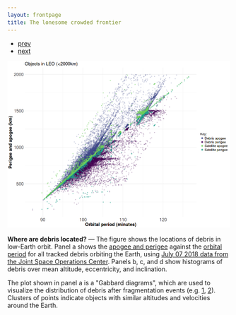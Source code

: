 ```yaml
---
layout: frontpage
title: The lonesome crowded frontier
---
```


<div class="navbar">
  <div class="navbar-inner">
      <ul class="nav">
          <li><a href="apo_peri_overlay.md">prev</a></li>
          <li><a href="leo_gabbard_all.md">next</a></li>
      </ul>
  </div>
</div> 

![Locations of debris objects in LEO](../../assets/bigpublpics/leo_gabbard_all.png)

**Where are debris located?** &mdash; The figure shows the locations of debris in low-Earth orbit. Panel a shows the [apogee and perigee](https://en.wikipedia.org/wiki/Apsis) against the [orbital period](https://en.wikipedia.org/wiki/Orbital_period) for all tracked debris orbiting the Earth, using [July 07 2018 data from the Joint Space Operations Center](https://www.space-track.org). Panels b, c, and d show histograms of debris over mean altitude, eccentricity, and inclination.

The plot shown in panel a is a "Gabbard diagrams", which are used to visualize the distribution of debris after fragmentation events (e.g. [1](https://en.wikipedia.org/wiki/Space_debris#/media/File:Gabbard_diagram.png), [2](https://www.orbitaldebris.jsc.nasa.gov/library/satellitefraghistory/13theditionofbreakupbook.pdf)). Clusters of points indicate objects with similar altitudes and velocities around the Earth.